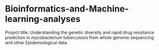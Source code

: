 # Bioinformatics-and-Machine-learning-analyses

Project title: Understanding the genetic diversity and rapid drug resistance prediction in mycobacterium tuberculosis 
from whole genome sequencing and other Epidemiological data

